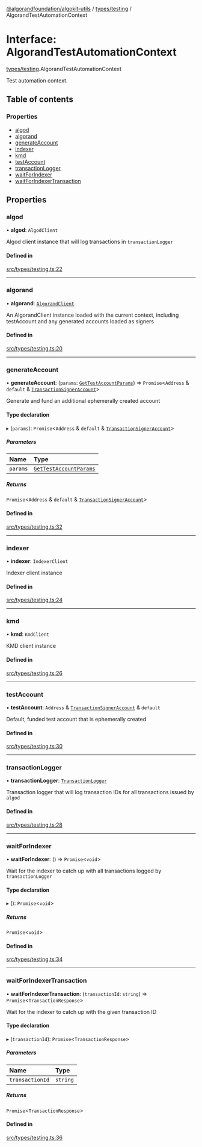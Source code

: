 [@algorandfoundation/algokit-utils](../README.md) / [types/testing](../modules/types_testing.md) / AlgorandTestAutomationContext

# Interface: AlgorandTestAutomationContext

[types/testing](../modules/types_testing.md).AlgorandTestAutomationContext

Test automation context.

## Table of contents

### Properties

- [algod](types_testing.AlgorandTestAutomationContext.md#algod)
- [algorand](types_testing.AlgorandTestAutomationContext.md#algorand)
- [generateAccount](types_testing.AlgorandTestAutomationContext.md#generateaccount)
- [indexer](types_testing.AlgorandTestAutomationContext.md#indexer)
- [kmd](types_testing.AlgorandTestAutomationContext.md#kmd)
- [testAccount](types_testing.AlgorandTestAutomationContext.md#testaccount)
- [transactionLogger](types_testing.AlgorandTestAutomationContext.md#transactionlogger)
- [waitForIndexer](types_testing.AlgorandTestAutomationContext.md#waitforindexer)
- [waitForIndexerTransaction](types_testing.AlgorandTestAutomationContext.md#waitforindexertransaction)

## Properties

### algod

• **algod**: `AlgodClient`

Algod client instance that will log transactions in `transactionLogger`

#### Defined in

[src/types/testing.ts:22](https://github.com/algorandfoundation/algokit-utils-ts/blob/main/src/types/testing.ts#L22)

___

### algorand

• **algorand**: [`AlgorandClient`](../classes/types_algorand_client.AlgorandClient.md)

An AlgorandClient instance loaded with the current context, including testAccount and any generated accounts loaded as signers

#### Defined in

[src/types/testing.ts:20](https://github.com/algorandfoundation/algokit-utils-ts/blob/main/src/types/testing.ts#L20)

___

### generateAccount

• **generateAccount**: (`params`: [`GetTestAccountParams`](types_testing.GetTestAccountParams.md)) => `Promise`\<`Address` & `default` & [`TransactionSignerAccount`](types_account.TransactionSignerAccount.md)\>

Generate and fund an additional ephemerally created account

#### Type declaration

▸ (`params`): `Promise`\<`Address` & `default` & [`TransactionSignerAccount`](types_account.TransactionSignerAccount.md)\>

##### Parameters

| Name | Type |
| :------ | :------ |
| `params` | [`GetTestAccountParams`](types_testing.GetTestAccountParams.md) |

##### Returns

`Promise`\<`Address` & `default` & [`TransactionSignerAccount`](types_account.TransactionSignerAccount.md)\>

#### Defined in

[src/types/testing.ts:32](https://github.com/algorandfoundation/algokit-utils-ts/blob/main/src/types/testing.ts#L32)

___

### indexer

• **indexer**: `IndexerClient`

Indexer client instance

#### Defined in

[src/types/testing.ts:24](https://github.com/algorandfoundation/algokit-utils-ts/blob/main/src/types/testing.ts#L24)

___

### kmd

• **kmd**: `KmdClient`

KMD client instance

#### Defined in

[src/types/testing.ts:26](https://github.com/algorandfoundation/algokit-utils-ts/blob/main/src/types/testing.ts#L26)

___

### testAccount

• **testAccount**: `Address` & [`TransactionSignerAccount`](types_account.TransactionSignerAccount.md) & `default`

Default, funded test account that is ephemerally created

#### Defined in

[src/types/testing.ts:30](https://github.com/algorandfoundation/algokit-utils-ts/blob/main/src/types/testing.ts#L30)

___

### transactionLogger

• **transactionLogger**: [`TransactionLogger`](../classes/testing.TransactionLogger.md)

Transaction logger that will log transaction IDs for all transactions issued by `algod`

#### Defined in

[src/types/testing.ts:28](https://github.com/algorandfoundation/algokit-utils-ts/blob/main/src/types/testing.ts#L28)

___

### waitForIndexer

• **waitForIndexer**: () => `Promise`\<`void`\>

Wait for the indexer to catch up with all transactions logged by `transactionLogger`

#### Type declaration

▸ (): `Promise`\<`void`\>

##### Returns

`Promise`\<`void`\>

#### Defined in

[src/types/testing.ts:34](https://github.com/algorandfoundation/algokit-utils-ts/blob/main/src/types/testing.ts#L34)

___

### waitForIndexerTransaction

• **waitForIndexerTransaction**: (`transactionId`: `string`) => `Promise`\<`TransactionResponse`\>

Wait for the indexer to catch up with the given transaction ID

#### Type declaration

▸ (`transactionId`): `Promise`\<`TransactionResponse`\>

##### Parameters

| Name | Type |
| :------ | :------ |
| `transactionId` | `string` |

##### Returns

`Promise`\<`TransactionResponse`\>

#### Defined in

[src/types/testing.ts:36](https://github.com/algorandfoundation/algokit-utils-ts/blob/main/src/types/testing.ts#L36)
